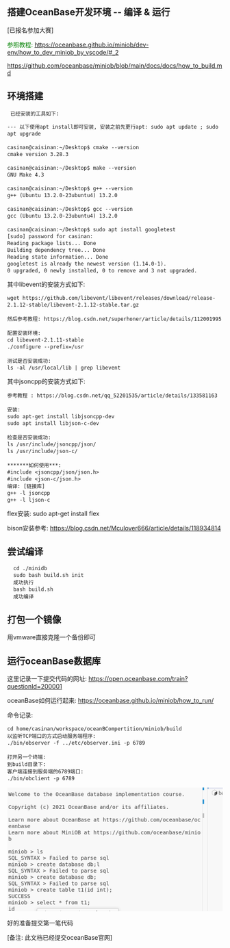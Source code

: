 ## 搭建OceanBase开发环境 -- 编译 & 运行
[已报名参加大赛]

<font color=green >参照教程:</font > 
https://oceanbase.github.io/miniob/dev-env/how_to_dev_miniob_by_vscode/#_2

https://github.com/oceanbase/miniob/blob/main/docs/docs/how_to_build.md

## 环境搭建
     已经安装的工具如下: 
```
--- 以下使用apt install即可安装, 安装之前先更行apt: sudo apt update ; sudo apt upgrade

casinan@caisinan:~/Desktop$ cmake --version
cmake version 3.28.3

casinan@caisinan:~/Desktop$ make --version
GNU Make 4.3

casinan@caisinan:~/Desktop$ g++ --version
g++ (Ubuntu 13.2.0-23ubuntu4) 13.2.0

casinan@caisinan:~/Desktop$ gcc --version
gcc (Ubuntu 13.2.0-23ubuntu4) 13.2.0

casinan@caisinan:~/Desktop$ sudo apt install googletest
[sudo] password for casinan: 
Reading package lists... Done
Building dependency tree... Done
Reading state information... Done
googletest is already the newest version (1.14.0-1).
0 upgraded, 0 newly installed, 0 to remove and 3 not upgraded.
```


其中libevent的安装方式如下:
```
wget https://github.com/libevent/libevent/releases/download/release-2.1.12-stable/libevent-2.1.12-stable.tar.gz

然后参考教程: https://blog.csdn.net/superhoner/article/details/112001995

配置安装环境:
cd libevent-2.1.11-stable 
./configure --prefix=/usr

测试是否安装成功:
ls -al /usr/local/lib | grep libevent
```
其中jsoncpp的安装方式如下:
```
参考教程 : https://blog.csdn.net/qq_52201535/article/details/133581163

安装:  
sudo apt-get install libjsoncpp-dev
sudo apt install libjson-c-dev

检查是否安装成功:
ls /usr/include/jsoncpp/json/
ls /usr/include/json-c/

*******如何使用***:
#include <jsoncpp/json/json.h>
#include <json-c/json.h>
编译: [链接库]
g++ -l jsoncpp
g++ -l ljson-c

```
flex安装: sudo apt-get install flex

bison安装参考: https://blog.csdn.net/Mculover666/article/details/118934814

## 尝试编译
      cd ./minidb
      sudo bash build.sh init
      成功执行
      bash build.sh
      成功编译

## 打包一个镜像
   用vmware直接克隆一个备份即可

## 运行oceanBase数据库
这里记录一下提交代码的网址:
       https://open.oceanbase.com/train?questionId=200001

oceanBase如何运行起来:
https://oceanbase.github.io/miniob/how_to_run/

   命令记录:
   ```
   cd home/casinan/workspace/oceanBCompertition/miniob/build
   以监听TCP端口的方式启动服务端程序:
   ./bin/observer -f ../etc/observer.ini -p 6789
   
   打开另一个终端:
   到build目录下:
   客户端连接到服务端的6789端口:
   ./bin/obclient -p 6789
   ```

![alt text](image-1.png)

好的准备提交第一笔代码 

[备注: 此文档已经提交oceanBase官网]